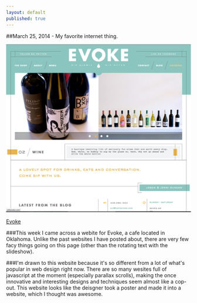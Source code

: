 ```yaml
---
layout: default
published: true
---
```


##March 25, 2014 - My favorite internet thing.

![](img/blog5.png)

[Evoke](http://cafeevoke.com/)

###This week I came across a webite for Evoke, a cafe located in Oklahoma. Unlike the past websites I have posted about, there are very few facy things going on this page (other than the rotating text with the slideshow).

###I'm drawn to this website because it's so different from a lot of what's popular in web design right now. There are so many wesites full of javascript at the moment (especially parallax scrolls), making the once innovative and interesting designs and techniques seem almost like a cop-out. This website looks like the deisgner took a poster and made it into a website, which I thought was awesome. 
